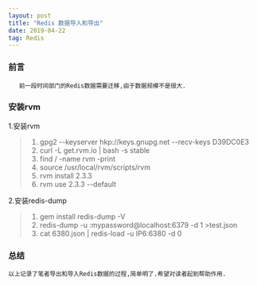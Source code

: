```yaml
---
layout: post
title: "Redis 数据导入和导出"
date: 2019-04-22 
tag: Redis
---
```


### 前言
    
	   前一段时间部门的Redis数据需要迁移,由于数据规模不是很大.

### 安装rvm

1.安装rvm

> 1. gpg2 --keyserver hkp://keys.gnupg.net --recv-keys D39DC0E3
> 2. curl -L get.rvm.io \| bash -s stable
> 3. find / -name rvm -print
> 4. source /usr/local/rvm/scripts/rvm
> 5. rvm install 2.3.3
> 6. rvm use 2.3.3 --default

2.安装redis-dump

> 1. gem install redis-dump -V
> 2. redis-dump -u :mypassword@localhost:6379 -d 1 >test.json
> 3. cat 6380.json | redis-load -u IP6:6380 -d 0

### 总结

	以上记录了笔者导出和导入Redis数据的过程,简单明了.希望对读者起到帮助作用.